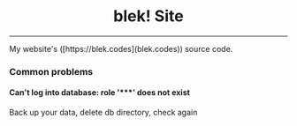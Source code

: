 <h1 align='center'>blek! Site</h1>
<hr/>
My website's ([https://blek.codes](blek.codes)) source code.

### Common problems
#### Can't log into database: role '***' does not exist
Back up your data, delete db directory, check again
